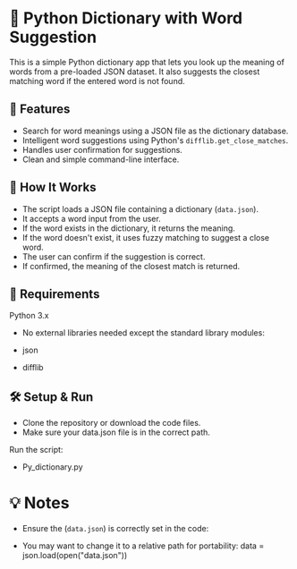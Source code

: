 # 📖 Python Dictionary with Word Suggestion

This is a simple Python dictionary app that lets you look up the meaning of words from a pre-loaded JSON dataset. It also suggests the closest matching word if the entered word is not found.

## 🚀 Features

- Search for word meanings using a JSON file as the dictionary database.
- Intelligent word suggestions using Python's `difflib.get_close_matches`.
- Handles user confirmation for suggestions.
- Clean and simple command-line interface.

## 🧠 How It Works

- The script loads a JSON file containing a dictionary (`data.json`).
- It accepts a word input from the user.
- If the word exists in the dictionary, it returns the meaning.
- If the word doesn't exist, it uses fuzzy matching to suggest a close word.
- The user can confirm if the suggestion is correct.
- If confirmed, the meaning of the closest match is returned.

## 📄 Requirements
Python 3.x

- No external libraries needed except the standard library modules:

- json

- difflib

## 🛠 Setup & Run
- Clone the repository or download the code files.
- Make sure your data.json file is in the correct path.

Run the script:
- Py_dictionary.py


 # 💡 Notes
 - Ensure the (`data.json`) is correctly set in the code:

- You may want to change it to a relative path for portability:
  data = json.load(open("data.json"))
